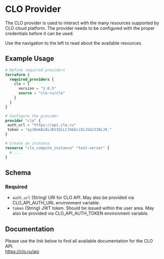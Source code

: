 # CLO Provider

The CLO provider is used to interact with the many resources supported by CLO cloud platform. The provider needs to be configured with the proper credentials before it can be used.

Use the navigation to the left to read about the available resources.

## Example Usage

```terraform
# Define required providers
terraform {
  required_providers {
    clo = {
      version = "1.0.5"
      source = "clo-ru/clo"
    }
  }
}

# Configure the provider
provider "clo" {
 auth_url = "https://api.clo.ru"
 token = "eyJ0eXAiOiJKV1QiLCJhbGciOiJSUzI1NiJ9."
}

# Create an instance
resource "clo_compute_instance" "test-server" {
  # ...
}
```

<!-- schema generated by tfplugindocs -->
## Schema

### Required

- `auth_url` (String) URI for CLO API. May also be provided via CLO_API_AUTH_URL environment variable.
- `token` (String) JWT token. Should be issued within the user area. May also be provided via CLO_API_AUTH_TOKEN environment variable.

## Documentation
Please use the link below to find all available documentation for the CLO API.  
https://clo.ru/api
